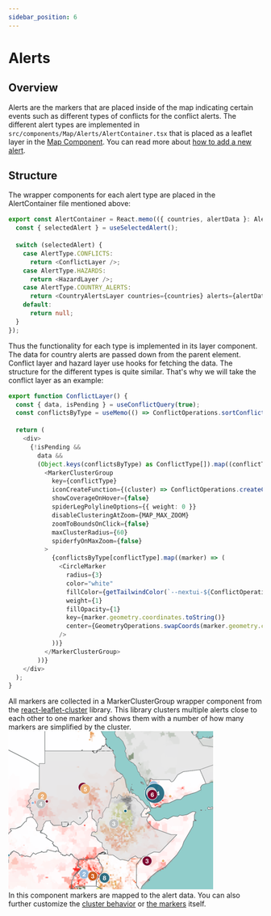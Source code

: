 ```yaml
---
sidebar_position: 6
---
```


# Alerts

## Overview
Alerts are the markers that are placed inside of the map indicating certain events such as different types of conflicts for
the conflict alerts. The different alert types are implemented in ```src/components/Map/Alerts/AlertContainer.tsx``` that is placed
as a leaflet layer in the [Map Component](map_component.md). You can read more about [how to add a new alert](../how_to/how_to_add_alert).

## Structure
The wrapper components for each alert type are placed in the AlertContainer file mentioned above:
```ts
export const AlertContainer = React.memo(({ countries, alertData }: AlertContainerProps) => {
  const { selectedAlert } = useSelectedAlert();

  switch (selectedAlert) {
    case AlertType.CONFLICTS:
      return <ConflictLayer />;
    case AlertType.HAZARDS:
      return <HazardLayer />;
    case AlertType.COUNTRY_ALERTS:
      return <CountryAlertsLayer countries={countries} alerts={alertData} />;
    default:
      return null;
  }
});
```
Thus the functionality for each type is implemented in its layer component. The data for country alerts are passed down
from the parent element. Conflict layer and hazard layer use hooks for fetching the data.
The structure for the different types is quite similar. That's why we will take the conflict layer as an example:

```ts
export function ConflictLayer() {
  const { data, isPending } = useConflictQuery(true);
  const conflictsByType = useMemo(() => ConflictOperations.sortConflictsByType(data), [data]);

  return (
    <div>
      {!isPending &&
        data &&
        (Object.keys(conflictsByType) as ConflictType[]).map((conflictType) => (
          <MarkerClusterGroup
            key={conflictType}
            iconCreateFunction={(cluster) => ConflictOperations.createClusterCustomIcon(cluster, conflictType)}
            showCoverageOnHover={false}
            spiderLegPolylineOptions={{ weight: 0 }}
            disableClusteringAtZoom={MAP_MAX_ZOOM}
            zoomToBoundsOnClick={false}
            maxClusterRadius={60}
            spiderfyOnMaxZoom={false}
          >
            {conflictsByType[conflictType].map((marker) => (
              <CircleMarker
                radius={3}
                color="white"
                fillColor={getTailwindColor(`--nextui-${ConflictOperations.getMarkerColor(conflictType)}`)}
                weight={1}
                fillOpacity={1}
                key={marker.geometry.coordinates.toString()}
                center={GeometryOperations.swapCoords(marker.geometry.coordinates)}
              />
            ))}
          </MarkerClusterGroup>
        ))}
    </div>
  );
}
```
All markers are collected in a MarkerClusterGroup wrapper component from the [react-leaflet-cluster](https://akursat.gitbook.io/marker-cluster) library.
This library clusters multiple alerts close to each other to one marker and shows them with a number of how many markers
are simplified by the cluster.\
![img.png](map_alerts.png) \
In this component markers are mapped to the alert data. You can also further customize the [cluster behavior](https://akursat.gitbook.io/marker-cluster/api)
or [the markers](https://leafletjs.com/reference.html#marker) itself.
